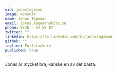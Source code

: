 ```yaml
---
uid: jonastageman
image: konsult
name: Jonas Tageman
email: jonas.tageman@kits.se
phone: 0736 - 54 59 87
twitter: ""
linkedin: https://se.linkedin.com/in/jonastageman
github: ""
tagline: Fullstackare
published: true
---
```


Jonas är mycket bra, kanske en av det bästa.
